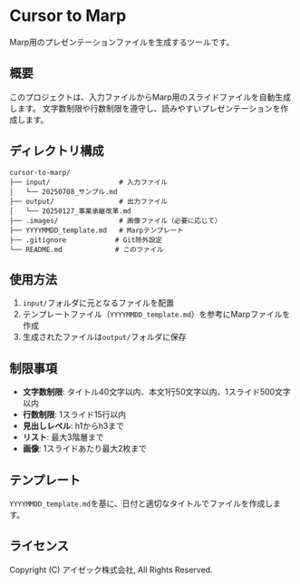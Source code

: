# Cursor to Marp

Marp用のプレゼンテーションファイルを生成するツールです。

## 概要

このプロジェクトは、入力ファイルからMarp用のスライドファイルを自動生成します。
文字数制限や行数制限を遵守し、読みやすいプレゼンテーションを作成します。

## ディレクトリ構成

```
cursor-to-marp/
├── input/                 # 入力ファイル
│   └── 20250708_サンプル.md
├── output/                # 出力ファイル
│   └── 20250127_事業承継改革.md
├── .images/               # 画像ファイル（必要に応じて）
├── YYYYMMDD_template.md   # Marpテンプレート
├── .gitignore            # Git除外設定
└── README.md             # このファイル
```

## 使用方法

1. `input/`フォルダに元となるファイルを配置
2. テンプレートファイル（`YYYYMMDD_template.md`）を参考にMarpファイルを作成
3. 生成されたファイルは`output/`フォルダに保存

## 制限事項

- **文字数制限**: タイトル40文字以内、本文1行50文字以内、1スライド500文字以内
- **行数制限**: 1スライド15行以内
- **見出しレベル**: h1からh3まで
- **リスト**: 最大3階層まで
- **画像**: 1スライドあたり最大2枚まで

## テンプレート

`YYYYMMDD_template.md`を基に、日付と適切なタイトルでファイルを作成します。

## ライセンス

Copyright (C) アイゼック株式会社, All Rights Reserved.
